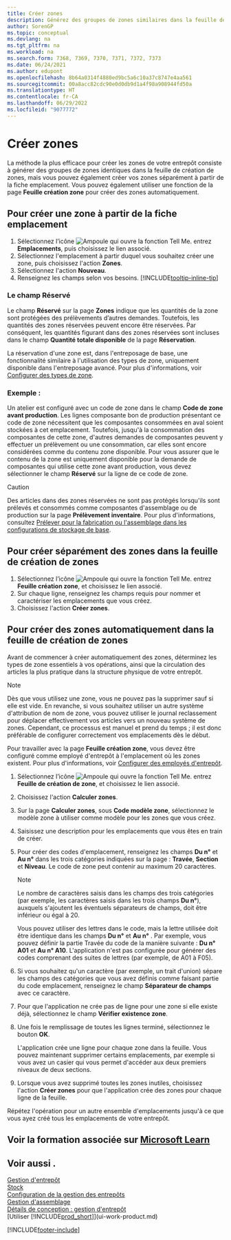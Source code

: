 ```yaml
---
title: Créer zones
description: Générez des groupes de zones similaires dans la feuille de calcul prévue à cet effet, créez des zones individuellement sur la carte d’emplacement ou automatiquement sur la feuille de calcul de création des zones.
author: SorenGP
ms.topic: conceptual
ms.devlang: na
ms.tgt_pltfrm: na
ms.workload: na
ms.search.form: 7368, 7369, 7370, 7371, 7372, 7373
ms.date: 06/24/2021
ms.author: edupont
ms.openlocfilehash: 8b64a0314f4880ed9bc5a6c10a37c8747e4aa561
ms.sourcegitcommit: 00a8acc82cdc90e0d0db9d1a4f98a908944fd50a
ms.translationtype: HT
ms.contentlocale: fr-CA
ms.lasthandoff: 06/29/2022
ms.locfileid: "9077772"
---
```

# <a name="create-bins"></a>Créer zones

La méthode la plus efficace pour créer les zones de votre entrepôt consiste à générer des groupes de zones identiques dans la feuille de création de zones, mais vous pouvez également créer vos zones séparément à partir de la fiche emplacement. Vous pouvez également utiliser une fonction de la page **Feuille création zone** pour créer des zones automatiquement.  

## <a name="to-create-a-bin-from-the-location-card"></a>Pour créer une zone à partir de la fiche emplacement

1.  Sélectionnez l’icône ![Ampoule qui ouvre la fonction Tell Me.](media/ui-search/search_small.png "Dites-moi ce que vous voulez faire") entrez **Emplacements**, puis choisissez le lien associé.  
2.  Sélectionnez l'emplacement à partir duquel vous souhaitez créer une zone, puis choisissez l'action **Zones**.  
3. Sélectionnez l'action **Nouveau**.
4. Renseignez les champs selon vos besoins. [!INCLUDE[tooltip-inline-tip](includes/tooltip-inline-tip_md.md)]

### <a name="the-dedicated-field"></a>Le champ Réservé

Le champ **Réservé** sur la page **Zones** indique que les quantités de la zone sont protégées des prélèvements d’autres demandes. Toutefois, les quantités des zones réservées peuvent encore être réservées. Par conséquent, les quantités figurant dans des zones réservées sont incluses dans le champ **Quantité totale disponible** de la page **Réservation**.

La réservation d'une zone est, dans l'entreposage de base, une fonctionnalité similaire à l'utilisation des types de zone, uniquement disponible dans l'entreposage avancé. Pour plus d'informations, voir [Configurer des types de zone](warehouse-how-to-set-up-bin-types.md).

### <a name="example"></a>Exemple :

Un atelier est configuré avec un code de zone dans le champ **Code de zone avant production**. Les lignes composante bon de production présentant ce code de zone nécessitent que les composantes consommées en aval soient stockées à cet emplacement. Toutefois, jusqu'à la consommation des composantes de cette zone, d'autres demandes de composantes peuvent y effectuer un prélèvement ou une consommation, car elles sont encore considérées comme du contenu zone disponible. Pour vous assurer que le contenu de la zone est uniquement disponible pour la demande de composantes qui utilise cette zone avant production, vous devez sélectionner le champ **Réservé** sur la ligne de ce code de zone.

> [!Caution]
> Des articles dans des zones réservées ne sont pas protégés lorsqu'ils sont prélevés et consommés comme composantes d'assemblage ou de production sur la page **Prélèvement inventaire**. Pour plus d'informations, consultez [Prélever pour la fabrication ou l'assemblage dans les configurations de stockage de base](warehouse-how-to-pick-for-production.md).

## <a name="to-create-bins-individually-in-the-bin-creation-worksheet"></a>Pour créer séparément des zones dans la feuille de création de zones

1.  Sélectionnez l’icône ![Ampoule qui ouvre la fonction Tell Me.](media/ui-search/search_small.png "Dites-moi ce que vous voulez faire") entrez **Feuille création zone**, et choisissez le lien associé.  
2.  Sur chaque ligne, renseignez les champs requis pour nommer et caractériser les emplacements que vous créez.  
3.  Choisissez l'action **Créer zones**.  

## <a name="to-make-bins-automatically-in-the-bin-creation-worksheet"></a>Pour créer des zones automatiquement dans la feuille de création de zones

Avant de commencer à créer automatiquement des zones, déterminez les types de zone essentiels à vos opérations, ainsi que la circulation des articles la plus pratique dans la structure physique de votre entrepôt.  

> [!NOTE]  
> Dès que vous utilisez une zone, vous ne pouvez pas la supprimer sauf si elle est vide. En revanche, si vous souhaitez utiliser un autre système d'attribution de nom de zone, vous pouvez utiliser le journal reclassement pour déplacer effectivement vos articles vers un nouveau système de zones. Cependant, ce processus est manuel et prend du temps ; il est donc préférable de configurer correctement vos emplacements dès le début.  

Pour travailler avec la page **Feuille création zone**, vous devez être configuré comme employé d'entrepôt à l'emplacement où les zones existent. Pour plus d'informations, voir [Configurer des employés d'entrepôt](warehouse-how-to-set-up-warehouse-employees.md).    

1.  Sélectionnez l’icône ![Ampoule qui ouvre la fonction Tell Me.](media/ui-search/search_small.png "Dites-moi ce que vous voulez faire") entrez **Feuille de création de zone**, et choisissez le lien associé.  
2.  Choisissez l'action **Calculer zones**.
3. Sur la page **Calculer zones**, sous **Code modèle zone**, sélectionnez le modèle zone à utiliser comme modèle pour les zones que vous créez.
4.  Saisissez une description pour les emplacements que vous êtes en train de créer.  
5.  Pour créer des codes d'emplacement, renseignez les champs **Du n°** et **Au n°** dans les trois catégories indiquées sur la page : **Travée**, **Section** et **Niveau**. Le code de zone peut contenir au maximum 20 caractères.  

    > [!NOTE]  
    >  Le nombre de caractères saisis dans les champs des trois catégories \(par exemple, les caractères saisis dans les trois champs **Du n°**\), auxquels s'ajoutent les éventuels séparateurs de champs, doit être inférieur ou égal à 20.  

     Vous pouvez utiliser des lettres dans le code, mais la lettre utilisée doit être identique dans les champs **Du n°** et **Au n°** . Par exemple, vous pouvez définir la partie Travée du code de la manière suivante : **Du n° A01** et **Au n° A10**. L'application n'est pas configurée pour générer des codes comprenant des suites de lettres (par exemple, de A01 à F05).  

6.  Si vous souhaitez qu'un caractère (par exemple, un trait d'union) sépare les champs des catégories que vous avez définis comme faisant partie du code emplacement, renseignez le champ **Séparateur de champs** avec ce caractère.  
7.  Pour que l'application ne crée pas de ligne pour une zone si elle existe déjà, sélectionnez le champ **Vérifier existence zone**.  
8. Une fois le remplissage de toutes les lignes terminé, sélectionnez le bouton **OK**.

    L'application crée une ligne pour chaque zone dans la feuille. Vous pouvez maintenant supprimer certains emplacements, par exemple si vous avez un casier qui vous permet d'accéder aux deux premiers niveaux de deux sections.  

9. Lorsque vous avez supprimé toutes les zones inutiles, choisissez l'action **Créer zones** pour que l'application crée des zones pour chaque ligne de la feuille.  

Répétez l'opération pour un autre ensemble d'emplacements jusqu'à ce que vous ayez créé tous les emplacements de votre entrepôt.  

## <a name="see-related-training-at-microsoft-learn"></a>Voir la formation associée sur [Microsoft Learn](/learn/modules/create-new-bins/)

## <a name="see-also"></a>Voir aussi .

[Gestion d'entrepôt](warehouse-manage-warehouse.md)  
[Stock](inventory-manage-inventory.md)  
[Configuration de la gestion des entrepôts](warehouse-setup-warehouse.md)  
[Gestion d'assemblage](assembly-assemble-items.md)  
[Détails de conception : gestion d'entrepôt](design-details-warehouse-management.md)  
[Utiliser [!INCLUDE[prod_short](includes/prod_short.md)]](ui-work-product.md)


[!INCLUDE[footer-include](includes/footer-banner.md)]
